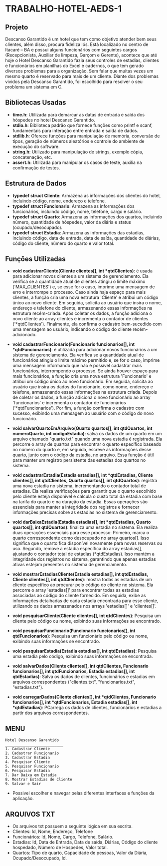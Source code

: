 # TRABALHO-HOTEL-AEDS-1

## Projeto
Descanso Garantido é um hotel que tem como objetivo atender bem seus clientes, além disso, procura fideliza lós. Está localizado no centro de Itacaré – BA e possui alguns funcionários com seguintes cargos (Recepcionista, Auxiliar de limpeza, Garçom e Gerente), acontece que até hoje o Hotel Descanso Garantido fazia seus controles de estadias, clientes e funcionários em planilhas do Excel e cadernos, o que tem gerado diversos problemas para a organização.  Sem falar que muitas vezes um mesmo quarto é reservado para mais de um cliente. Diante dos problemas vividos pela Descanso Garantido, foi escolhido para resolver o seu problema um sistema em C.

## Bibliotecas Usadas
* **time.h**: Utilizada para demarcar as datas de entrada e saída dos hóspedes no hotel Descanso Garantido.
* **stdio.h**: Biblioteca padrão que fornece funções como printf e scanf, fundamentais para interação entre entrada e saída de dados.
* **stdlib.h**: Oferece funções para manipulação de memória, conversão de tipos, geração de números aleatórios e controle do ambiente de execução do software.
* **string.h**: Utilizado para manipulação de strings, exemplo cópia, concatenação, etc.
* **assert.h**: Utilizada para manipular os casos de teste, auxilia na confirmação de testes.

## Estrutura de Dados

* **typedef struct Cliente**: Armazena as informações dos clientes do hotel, incluindo código, nome, endereço e telefone.
* **typedef struct Funcionario**: Armazena as informações dos funcionários, incluindo código, nome, telefone, cargo e salário.
* **typedef struct Quarto**: Armazena as informações dos quartos, incluindo número, quantidade de hóspedes, valor da diária e status (ocupado/desocupado).
* **typedef struct Estadia**: Armazena as informações das estadias, incluindo código, data de entrada, data de saída, quantidade de diárias, código do cliente, número do quarto e valor total.

## Funções Utilizadas

* **void cadastrarCliente(Cliente clientes[], int *qtdClientes)**: é usada para adicionar novos clientes a um sistema de gerenciamento. Ela verifica se a quantidade atual de clientes atingiu o limite máximo ('MAX_CLIENTES') e, se esse for o caso, imprime uma mensagem de erro e interrompe o processo. Caso ainda haja espaço para mais clientes, a função cria uma nova estrutura 'Cliente' e atribui um código único ao novo cliente. Em seguida, solicita ao usuário que insira o nome, endereço e telefone do cliente, armazenando essas informações na estrutura recém-criada. Após coletar os dados, a função adiciona o novo cliente ao array clientes e incrementa o contador de clientes ('*qtdClientes'). Finalmente, ela confirma o cadastro bem-sucedido com uma mensagem ao usuário, indicando o código do cliente recém-adicionado.
  
* **void cadastrarFuncionario(Funcionario funcionarios[], int *qtdFuncionarios)**:  é utilizada para adicionar novos funcionários a um sistema de gerenciamento. Ela verifica se a quantidade atual de funcionários atingiu o limite máximo permitido e, se for o caso, imprime uma mensagem informando que não é possível cadastrar mais funcionários, interrompendo o processo. Se ainda houver espaço para mais funcionários, a função cria uma nova estrutura 'Funcionario' e atribui um código único ao novo funcionário. Em seguida, solicita ao usuário que insira os dados do funcionário, como nome, endereço e telefone, armazenando essas informações na estrutura criada. Depois de coletar os dados, a função adiciona o novo funcionário ao array 'funcionarios' e incrementa o contador de funcionários ('*qtdFuncionarios'). Por fim, a função confirma o cadastro com sucesso, exibindo uma mensagem ao usuário com o código do novo funcionário.

* **void salvarQuartoEmArquivo(Quarto quartos[], int qtdQuartos, int numeroQuarto, int codigoEstadia)**: salva os dados de um quarto em um arquivo chamado "quarto.txt" quando uma nova estadia é registrada. Ela percorre o array de quartos para encontrar o quarto específico baseado no número do quarto e, em seguida, escreve as informações desse quarto, junto com o código da estadia, no arquivo. Essa função é útil para manter um registro persistente das estadias dos quartos no sistema.

* **void cadastrarEstadia(Estadia estadias[], int *qtdEstadias, Cliente clientes[], int qtdClientes, Quarto quartos[], int qtdQuartos)**: registra uma nova estadia no sistema, incrementando o contador total de estadias. Ela realiza verificações para garantir que o quarto escolhido pelo cliente esteja disponível e calcula o custo total da estadia com base na tarifa do quarto e na duração da estadia. Essas operações são essenciais para manter a integridade dos registros e fornecer informações precisas sobre as estadias no sistema de gerenciamento.

* **void darBaixaEstadia(Estadia estadias[], int *qtdEstadias, Quarto quartos[], int qtdQuartos)**: finaliza uma estadia no sistema. Ela realiza duas operações essenciais para esse processo:
Primeiro, marca o quarto correspondente como desocupado no array quartos[]. Isso significa que o quarto fica disponível novamente para novas reservas ou uso.
Segundo, remove a estadia específica do array estadias[], ajustando o contador total de estadias (*qtdEstadias). Isso mantém a integridade dos registros no sistema, garantindo que apenas estadias ativas estejam presentes no sistema de gerenciamento.

* **void mostrarEstadiasCliente(Estadia estadias[], int qtdEstadias, Cliente clientes[], int qtdClientes)**: mostra todas as estadias de um cliente específico ao procurar pelo código do cliente no sistema. Ela percorre o array 'estadias[]' para encontrar todas as estadias associadas ao código do cliente fornecido. Em seguida, exibe as informações detalhadas de cada estadia encontrada para esse cliente, utilizando os dados armazenados nos arrays 'estadias[]' e 'clientes[]'.

* **void pesquisarCliente(Cliente clientes[], int qtdClientes)**: Pesquisa um cliente pelo código ou nome, exibindo suas informações se encontrado.

* **void pesquisarFuncionario(Funcionario funcionarios[], int qtdFuncionarios)**: Pesquisa um funcionário pelo código ou nome, exibindo suas informações se encontrado.

* **void pesquisarEstadia(Estadia estadias[], int qtdEstadias)**: Pesquisa uma estadia pelo código, exibindo suas informações se encontrada.

* **void salvarDados(Cliente clientes[], int qtdClientes, Funcionario funcionarios[], int qtdFuncionarios, Estadia estadias[], int qtdEstadias)**: Salva os dados de clientes, funcionários e estadias em arquivos correspondentes ("clientes.txt", "funcionarios.txt", "estadias.txt").

* **void carregarDados(Cliente clientes[], int *qtdClientes, Funcionario funcionarios[], int *qtdFuncionarios, Estadia estadias[], int *qtdEstadias)**: PCarrega os dados de clientes, funcionários e estadias a partir dos arquivos correspondentes.
  

## MENU

    Hotel Descanso Garantido
    __________________________
    1. Cadastrar Cliente
    2. Cadastrar Funcionario
    3. Cadastrar Estadia
    4. Pesquisar Cliente
    5. Pesquisar Funcionario
    6. Pesquisar Estadia
    7. Dar Baixa em Estadia
    8. Mostrar Estadias de Cliente
    9. Salvar e Sair

* Possivel escolher e navegar pelas diferentes interfaces e funções da aplicação.

## ARQUIVOS TXT

* Os arquivos txt possuem a seguinte lógica em sua escrita.
* Clientes: Id, Nome, Endereço, Telefone
* Funcionários: Id, Nome, Cargo, Telefone, Salário.
* Estadias: Id, Data de Entrada, Data de saída, Diárias, Código do cliente hospedado, Número de Hospedes, Valor total.
* Quartos: Tipo de quarto, Capacidade de pessoas, Valor da Diária, Ocupado/Desocupado, Id.

